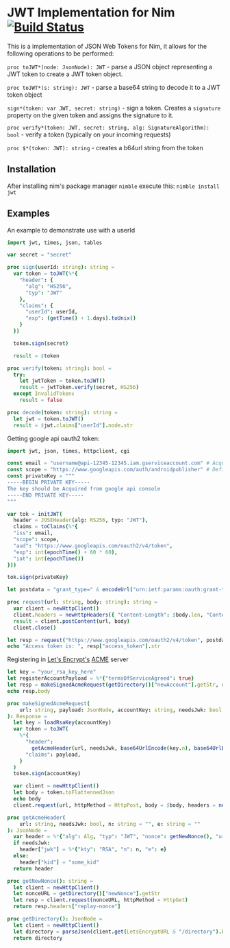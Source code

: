 JWT Implementation for Nim [![Build Status](https://github.com/yglukhov/nim-jwt/workflows/CI/badge.svg?branch=master)](https://github.com/yglukhov/nim-jwt/actions?query=branch%3Amaster)
===============================

This is a implementation of JSON Web Tokens for Nim, it allows for the following operations to be performed:

`proc toJWT*(node: JsonNode): JWT` - parse a JSON object representing a JWT token to create a JWT token object.

`proc toJWT*(s: string): JWT` - parse a base64 string to decode it to a JWT token object

`sign*(token: var JWT, secret: string)` - sign a token. Creates a `signature` property on the given token and assigns the signature to it.

`proc verify*(token: JWT, secret: string, alg: SignatureAlgorithm): bool` - verify a token (typically on your incoming requests)

`proc $*(token: JWT): string` - creates a b64url string from the token

## Installation
After installing nim's package manager `nimble` execute this:
`nimble install jwt`

## Examples

An example to demonstrate use with a userId

```nim
import jwt, times, json, tables

var secret = "secret"

proc sign(userId: string): string =
  var token = toJWT(%*{
    "header": {
      "alg": "HS256",
      "typ": "JWT"
    },
    "claims": {
      "userId": userId,
      "exp": (getTime() + 1.days).toUnix()
    }
  })

  token.sign(secret)

  result = $token

proc verify(token: string): bool =
  try:
    let jwtToken = token.toJWT()
    result = jwtToken.verify(secret, HS256)
  except InvalidToken:
    result = false

proc decode(token: string): string =
  let jwt = token.toJWT()
  result = $jwt.claims["userId"].node.str

```

Getting google api oauth2 token:
```nim
import jwt, json, times, httpclient, cgi

const email = "username@api-12345-12345.iam.gserviceaccount.com" # Acquired from google api console
const scope = "https://www.googleapis.com/auth/androidpublisher" # Define needed scope
const privateKey = """
-----BEGIN PRIVATE KEY-----
The key should be Acquired from google api console
-----END PRIVATE KEY-----
"""

var tok = initJWT(
  header = JOSEHeader(alg: RS256, typ: "JWT"),
  claims = toClaims(%*{
  "iss": email,
  "scope": scope,
  "aud": "https://www.googleapis.com/oauth2/v4/token",
  "exp": int(epochTime() + 60 * 60),
  "iat": int(epochTime())
}))

tok.sign(privateKey)

let postdata = "grant_type=" & encodeUrl("urn:ietf:params:oauth:grant-type:jwt-bearer") & "&assertion=" & $tok

proc request(url: string, body: string): string =
  var client = newHttpClient()
  client.headers = newHttpHeaders({ "Content-Length": $body.len, "Content-Type": "application/x-www-form-urlencoded" })
  result = client.postContent(url, body)
  client.close()

let resp = request("https://www.googleapis.com/oauth2/v4/token", postdata).parseJson()
echo "Access token is: ", resp["access_token"].str
```

Registering in [Let's Encrypt's](https://letsencrypt.org/) [ACME](https://www.rfc-editor.org/rfc/rfc8555) server
```nim
let key = "your_rsa_key_here"
let registerAccountPayload = %*{"termsOfServiceAgreed": true}
let resp = makeSignedAcmeRequest(getDirectory()["newAccount"].getStr, registerAccountPayload, key, needsJwk = true)
echo resp.body

proc makeSignedAcmeRequest(
    url: string, payload: JsonNode, accountKey: string, needsJwk: bool = false
): Response =
  let key = loadRsaKey(accountKey)
  var token = toJWT(
    %*{
      "header":
        getAcmeHeader(url, needsJwk, base64UrlEncode(key.n), base64UrlEncode(key.e)),
      "claims": payload,
    }
  )
  token.sign(accountKey)

  var client = newHttpClient()
  let body = token.toFlattennedJson
  echo body
  client.request(url, httpMethod = HttpPost, body = $body, headers = newHttpHeaders({"Content-Type": "application/jose+json"}))

proc getAcmeHeader(
    url: string, needsJwk: bool, n: string = "", e: string = ""
): JsonNode =
  var header = %*{"alg": Alg, "typ": "JWT", "nonce": getNewNonce(), "url": url}
  if needsJwk:
    header["jwk"] = %*{"kty": "RSA", "n": n, "e": e}
  else:
    header["kid"] = "some_kid"
  return header

proc getNewNonce(): string =
  let client = newHttpClient()
  let nonceURL = getDirectory()["newNonce"].getStr
  let resp = client.request(nonceURL, httpMethod = HttpGet)
  return resp.headers["replay-nonce"]

proc getDirectory(): JsonNode =
  let client = newHttpClient()
  let directory = parseJson(client.get(LetsEncryptURL & "/directory").body)
  return directory

```
